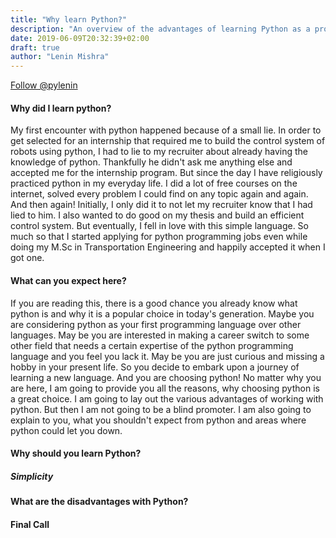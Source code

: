 ```yaml
---
title: "Why learn Python?"
description: "An overview of the advantages of learning Python as a programming language"
date: 2019-06-09T20:32:39+02:00
draft: true
author: "Lenin Mishra"
---
```


<a href="https://twitter.com/pylenin?ref_src=twsrc%5Etfw" class="twitter-follow-button" data-size="large" data-show-screen-name="false" data-show-count="false">Follow @pylenin</a><script async src="https://platform.twitter.com/widgets.js" charset="utf-8"></script>

#### Why did I learn python?
My first encounter with python happened because of a small lie. In order to get selected for an internship that required me to build the control system of robots using python, I had to lie to my recruiter about already having the knowledge of python. Thankfully he didn't ask me anything else and accepted me for the internship program. But since the day I have religiously practiced python in my everyday life. I did a lot of free courses on the internet, solved every problem I could find on any topic again and again. And then again! Initially, I only did it to not let my recruiter know that I had lied to him. I also wanted to do good on my thesis and build an efficient control system. But eventually, I fell in love with this simple language. So much so that I started applying for python programming jobs even while doing my M.Sc in Transportation Engineering and happily accepted it when I got one. 

#### What can you expect here?
If you are reading this, there is a good chance you already know what python is and why it is a popular choice in today's generation. Maybe you are considering python as your first programming language over other languages. May be you are interested in making a career switch to some other field that needs a certain expertise of the python programming language and you feel you lack it. May be you are just curious and missing a hobby in your present life. So you decide to embark upon a journey of learning a new language. And you are choosing python! No matter why you are here, I am going to provide you all the reasons, why choosing python is a great choice. I am going to lay out the various advantages of working with python. But then I am not going to be a blind promoter. I am also going to explain to you, what you shouldn't expect from python and areas where python could let you down.

#### Why should you learn Python?

##### Simplicity

##### 

#### What are the disadvantages with Python?


#### Final Call
